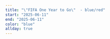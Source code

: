 ```yaml
---
title: "\"FIFA One Year to Go\"  - blue/red"
start: "2025-06-11"
end: "2025-06-11"
color: "blue"
allday: true
---
```


